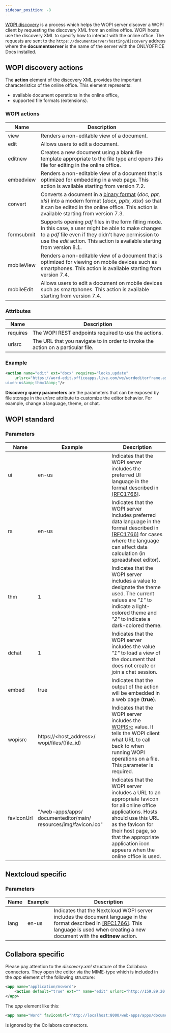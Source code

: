 ```yaml
---
sidebar_position: -8
---
```


[WOPI discovery](https://docs.microsoft.com/en-us/microsoft-365/cloud-storage-partner-program/online/discovery) is a process which helps the WOPI server discover a WOPI client by requesting the discovery XML from an online office. WOPI hosts use the discovery XML to specify how to interact with the online office. The requests are sent to the `https://documentserver/hosting/discovery` address where the **documentserver** is the name of the server with the ONLYOFFICE Docs installed.

## WOPI discovery actions

The **action** element of the discovery XML provides the important characteristics of the online office. This element represents:

- available document operations in the online office,
- supported file formats (extensions).

### WOPI actions

| Name       | Description                                                                                                                                                                                                                                       |
| ---------- | ------------------------------------------------------------------------------------------------------------------------------------------------------------------------------------------------------------------------------------------------- |
| view       | Renders a non-editable view of a document.                                                                                                                                                                                                        |
| edit       | Allows users to edit a document.                                                                                                                                                                                                                  |
| editnew    | Creates a new document using a blank file template appropriate to the file type and opens this file for editing in the online office.                                                                                                             |
| embedview  | Renders a non-editable view of a document that is optimized for embedding in a web page. This action is available starting from version 7.2.                                                                                                      |
| convert    | Converts a document in a [binary format](./Editing%20binary%20documents.md) (*doc, ppt, xls*) into a modern format (*docx, pptx, xlsx*) so that it can be edited in the online office. This action is available starting from version 7.3. |
| formsubmit | Supports opening *pdf* files in the form filling mode. In this case, a user might be able to make changes to a *pdf* file even if they didn't have permission to use the *edit* action. This action is available starting from version 8.1.       |
| mobileView | Renders a non-editable view of a document that is optimized for viewing on mobile devices such as smartphones. This action is available starting from version 7.4.                                                                                |
| mobileEdit | Allows users to edit a document on mobile devices such as smartphones. This action is available starting from version 7.4.                                                                                                                        |

### Attributes

| Name     | Description                                                                      |
| -------- | -------------------------------------------------------------------------------- |
| requires | The WOPI REST endpoints required to use the actions.                             |
| urlsrc   | The URL that you navigate to in order to invoke the action on a particular file. |

### Example

``` xml
<action name="edit" ext="docx" requires="locks,update"
    urlsrc="https://word-edit.officeapps.live.com/we/wordeditorframe.aspx?
ui=en-us&amp;thm=1&amp;"/>
```

**Discovery query parameters** are the parameters that can be exposed by file storage in the *urlsrc* attribute to customize the editor behavior. For example, change a language, theme, or chat.

## WOPI standard

### Parameters

| Name       | Example                                                          | Description                                                                                                                                                                                                                                                |
| ---------- | ---------------------------------------------------------------- | ---------------------------------------------------------------------------------------------------------------------------------------------------------------------------------------------------------------------------------------------------------- |
| ui         | en-us                                                            | Indicates that the WOPI server includes the preferred UI language in the format described in [\[RFC1766\]](https://datatracker.ietf.org/doc/html/rfc1766.html).                                                                                            |
| rs         | en-us                                                            | Indicates that the WOPI server includes preferred data language in the format described in [\[RFC1766\]](https://datatracker.ietf.org/doc/html/rfc1766.html) for cases where the language can affect data calculation (in spreadsheet editor).             |
| thm        | 1                                                                | Indicates that the WOPI server includes a value to designate the theme used. The current values are *"1"* to indicate a light-colored theme and *"2"* to indicate a dark-colored theme.                                                                    |
| dchat      | 1                                                                | Indicates that the WOPI server includes the value *"1"* to load a view of the document that does not create or join a chat session.                                                                                                                        |
| embed      | true                                                             | Indicates that the output of the action will be embedded in a web page (**true**).                                                                                                                                                                         |
| wopisrc    | https\://\<host\_address>/ wopi/files/(file\_id)                 | Indicates that the WOPI server includes the [WOPISrc](./Key%20concepts.md#wopisrc) value. It tells the WOPI client what URL to call back to when running WOPI operations on a file. This parameter is required.                                     |
| favIconUrl | "/web-apps/apps/ documenteditor/main/ resources/img/favicon.ico" | Indicates that the WOPI server includes a URL to an appropriate favicon for all online office applications. Hosts should use this URL as the favicon for their host page, so that the appropriate application icon appears when the online office is used. |

## Nextcloud specific

### Parameters

| Name | Example | Description                                                                                                                                                                                                                                           |
| ---- | ------- | ----------------------------------------------------------------------------------------------------------------------------------------------------------------------------------------------------------------------------------------------------- |
| lang | en-us   | Indicates that the Nextcloud WOPI server includes the document language in the format described in [\[RFC1766\]](https://datatracker.ietf.org/doc/html/rfc1766.html). This language is used when creating a new document with the **editnew** action. |

## Collabora specific

Please pay attention to the *discovery.xml* structure of the Collabora connectors. They open the editor via the MIME-type which is included in the *app* element of the following structure:

``` xml
<app name="application/msword">
    <action default="true" ext="" name="edit" urlsrc="http://159.89.20.129:9980/loleaflet/ba528af/loleaflet.html?"/>
</app>
```

The *app* element like this:

``` xml
<app name="Word" favIconUrl="http://localhost:8000/web-apps/apps/documenteditor/main/resources/img/favicon.ico">
```

is ignored by the Collabora connectors.
